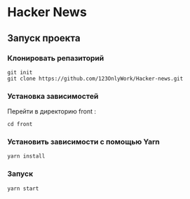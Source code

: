 # Hacker News 

## Запуск проекта

### Клонировать репазиторий

```
git init
git clone https://github.com/123OnlyWork/Hacker-news.git

```
### Установка зависимостей ###
Перейти в директорию front :
```
cd front

```
### Установить зависимости с помощью Yarn ###
```
yarn install

```
### Запуск ###

```
yarn start

```




